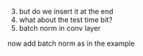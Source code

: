 3. but do we insert it at the end
5. what about the test time bit?
6. batch norm in conv layer


now add batch norm as in the example
